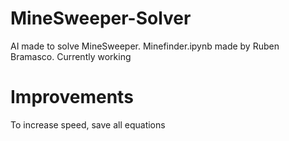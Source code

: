 # MineSweeper-Solver
AI made to solve MineSweeper. Minefinder.ipynb made by Ruben Bramasco. Currently working

# Improvements
To increase speed, save all equations  

